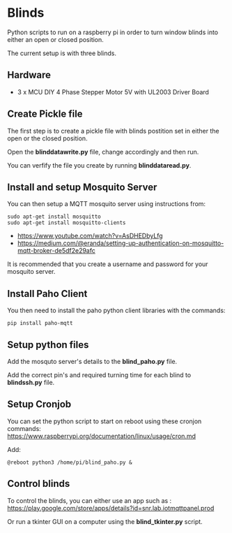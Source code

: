 # Blinds
Python scripts to run on a raspberry pi in order to turn window blinds into either an open or closed position.

The current setup is with three blinds.

## Hardware

* 3 x MCU DIY 4 Phase Stepper Motor 5V with UL2003 Driver Board

## Create Pickle file

The first step is to create a pickle file with blinds postition set in either the open or the closed position.

Open the **blinddatawrite.py** file, change accordingly and then run.

You can verfify the file you create by running **blinddataread.py**.

## Install and setup Mosquito Server

You can then setup a MQTT mosquito server using instructions from:
```
sudo apt-get install mosquitto
sudo apt-get install mosquitto-clients
```
* https://www.youtube.com/watch?v=AsDHEDbyLfg 
* https://medium.com/@eranda/setting-up-authentication-on-mosquitto-mqtt-broker-de5df2e29afc

It is recommended that you create a username and password for your mosquito server.

## Install Paho Client 

You then need to install the paho python client libraries with the commands:
```
pip install paho-mqtt
```

## Setup python files 

Add the mosquto server's details to the **blind_paho.py** file.

Add the correct pin's and required turning time for each blind to **blindssh.py** file.

## Setup Cronjob

You can set the python script to start on reboot using these cronjon commands:
https://www.raspberrypi.org/documentation/linux/usage/cron.md 

Add:
```
@reboot python3 /home/pi/blind_paho.py &
```

## Control blinds

To control the blinds, you can either use an app such as :
https://play.google.com/store/apps/details?id=snr.lab.iotmqttpanel.prod

Or run a tkinter GUI on a computer using the **blind_tkinter.py** script.
